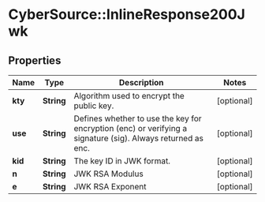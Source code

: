 # CyberSource::InlineResponse200Jwk

## Properties
Name | Type | Description | Notes
------------ | ------------- | ------------- | -------------
**kty** | **String** | Algorithm used to encrypt the public key. | [optional] 
**use** | **String** | Defines whether to use the key for encryption (enc) or verifying a signature (sig). Always returned as enc. | [optional] 
**kid** | **String** | The key ID in JWK format. | [optional] 
**n** | **String** | JWK RSA Modulus | [optional] 
**e** | **String** | JWK RSA Exponent | [optional] 


